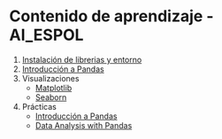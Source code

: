 # Contenido de aprendizaje - AI_ESPOL 


1. [Instalación de librerias y entorno](https://www.youtube.com/watch?v=BwihQZsUZJU)
2. [Introducción a Pandas](https://www.youtube.com/watch?v=BwihQZsUZJU)
3. Visualizaciones
    - [Matplotlib](https://www.youtube.com/watch?v=QPaHUBphDgo)
    - [Seaborn](https://www.youtube.com/watch?v=JNoGRAfi2ng)
4. Prácticas
    - [Introducción a Pandas](https://dareplanet.tech/insights/analisis-de-datos-libreria-pandas-python/#:~:text=Pandas%20es%20la%20es%20la,de%20una%20base%20de%20datos)
    - [Data Analysis with Pandas](https://towardsdatascience.com/boost-your-data-analysis-with-pandas-69c4be5d73bb )